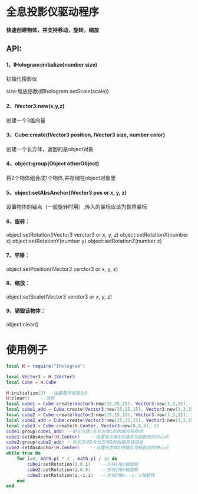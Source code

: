 # 全息投影仪驱动程序
#### 快速创建物体，并支持移动，旋转，缩放
## API:

#### 1、IHologram:initialize(number size)

初始化投影仪

size:缩放倍数(即hologram.setScale(scale))

#### 2、IVector3:new(x,y,z)

创建一个3维向量

#### 3、Cube:create(IVector3 position, IVector3 size, number color)

创建一个长方体，返回的是object对象

#### 4、object:group(Object otherObject)

将2个物体组合成1个物体,并存储在object对象里

#### 5、object:setAbsAnchor(IVector3 pos or x, y, z)

设置物体的锚点（一般旋转时用）,传入的坐标应该为世界坐标

#### 6、旋转：
object:setRotation(IVector3 verctor3 or x, y, z)
object:setRotationX(number x)
object:setRotationY(number y)
object:setRotationZ(number z)

#### 7、平移：
object:setPosition(IVector3 verctor3 or x, y, z)

#### 8、缩放：
object:setScale(IVector3 verctor3 or x, y, z)

#### 9、销毁该物体：
object:clear()

# 使用例子
````lua
local H = require("IHologram")

local Vector3 = H.IVector3
local Cube = H.Cube

H:initialize(3) --设置整体缩放为3
H:clear()    --清屏	
local cube1 = Cube:create(Vector3:new(15,25,15), Vector3:new(3,3,15), 1)	--创建长方体1
local cube1_add = Cube:create(Vector3:new(35,25,15), Vector3:new(3,3,15), 1)--创建长方体1的附属方块
local cube2 = Cube:create(Vector3:new(25,15,15), Vector3:new(3,3,15), 3)	--创建长方体2
local cube2_add = Cube:create(Vector3:new(25,35,15), Vector3:new(3,3,15), 3)--创建长方体2的附属方块
local cube3 = Cube:create(H.Center, Vector3:new(8,8,8), 2)                  --创建长方体3 (中心方块)
cube1:group(cube1_add) --将长方体1与长方体1的附属方块组合
cube1:setAbsAnchor(H.Center)	--设置长方体1的锚点为投影仪的中心点
cube2:group(cube2_add) --将长方体2与长方体2的附属方块组合
cube2:setAbsAnchor(H.Center)	--设置长方体2的锚点为投影仪的中心点
while true do
	for i=0, math.pi * 2 , math.pi / 32 do 
		cube1:setRotation(0,0,i)	--方块1按z轴旋转
		cube2:setRotation(i,0,0)	--方块2按x轴旋转
		cube3:setRotation(i,-i,i)   --方块3按x、-y、z轴旋转
	end
end	
````


